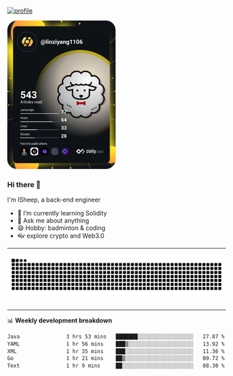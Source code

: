 [![profile](https://user-images.githubusercontent.com/54968314/208005045-e4b42f3b-833d-4242-bfcc-e764865553a2.svg)](https://www.calligrapher.ai/)

<a href="https://app.daily.dev/linziyang1106"><img src="/devcard.png" width="250" alt="ISheep's Dev Card"/></a>

### Hi there 🐏

I'm ISheep, a back-end engineer

- 🔭 I’m currently learning Solidity
- 💬 Ask me about anything
- 😄 Hobby: badminton & coding
- 👓 explore crypto and Web3.0

-------

![](https://raw.githubusercontent.com/ISheepp/ISheepp/output/github-contribution-grid-snake.svg)

-------

📊 **Weekly development breakdown**
<!--START_SECTION:waka-->

```txt
Java               3 hrs 53 mins   ███████░░░░░░░░░░░░░░░░░░   27.87 %
YAML               1 hr 56 mins    ███▒░░░░░░░░░░░░░░░░░░░░░   13.92 %
XML                1 hr 35 mins    ███░░░░░░░░░░░░░░░░░░░░░░   11.36 %
Go                 1 hr 21 mins    ██▒░░░░░░░░░░░░░░░░░░░░░░   09.72 %
Text               1 hr 9 mins     ██░░░░░░░░░░░░░░░░░░░░░░░   08.30 %
```

<!--END_SECTION:waka-->
